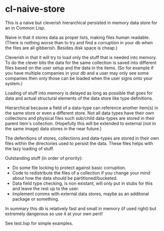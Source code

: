 # cl-naive-store
This is a naive but cleverish hierarchical persisted in memory data store for an in Common Lisp.

Naive in that it stores data as proper lists, making files human readable. (There
is nothing worse than to try and find a corruption in your db when the files 
are all gibberish. Besides disk space is cheap.)

Cleverish in that it will try to load only the stuff that is needed into memory.
To do the clever bits the data for the same collection is saved into different files
based on the user setup and the data in the items. (So for example if you have 
multiple companies in your db and a user may only see some companies then only 
those can be loaded when the user signs onto your system.) 

Loading of stuff into memory is delayed as long as possible that goes for data 
and actual structural elements of the data store like type definitions.

Hierarchical because a field of a data-type can reference another item(s) in the 
same store or even a different store. Not all data types have their own collections 
and physical files such sub/child data-types are stored in their parent item's 
collection. (Hopefully this will be extended to external (not in the same image)
data stores in the near future.)

The defenitions of stores, collections and data-types are stored in their own files
within the directories used to persist the data. These files helps with the lazy 
loading of stuff.

Outstanding stuff (in order of priority):
- Do some file locking to protect against basic corruption.
- Code to redistribute the files of a collection if you change your mind about
how the data should be partitioned/bucketed.
- Data field type checking, is non existant, will only put in stubs for this
and leave the rest up to the user.
- Implement comms with external data stores, maybe as an additonal package or
something.

In summary this db is relatively fast and small in memory (if used right) but 
extremely dangerous so use it at your own peril!

See test.lisp for simple examples.
